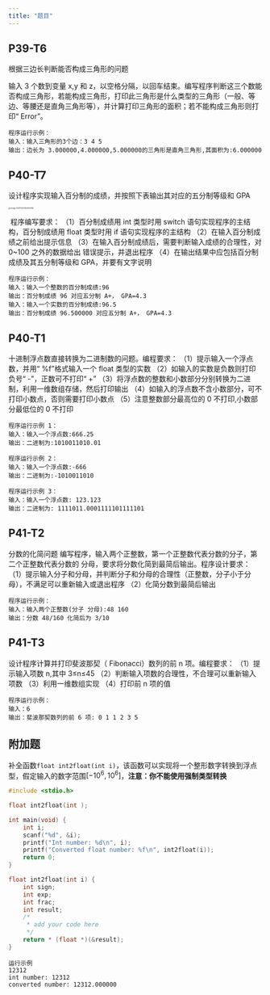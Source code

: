 ```yaml
---
title: "题目"
---
```

## P39-T6

根据三边长判断能否构成三角形的问题

输入 3 个数到变量 x,y 和 z，以空格分隔，以回车结束。编写程序判断这三个数能否构成三角形，若能构成三角形，打印此三角形是什么类型的三角形（一般、等边、等腰还是直角三角形等），并计算打印三角形的面积；若不能构成三角形则打印“ Error”。

```
程序运行示例：
输入：输入三角形的3个边：3 4 5
输出：边长为 3.000000,4.000000,5.000000的三角形是直角三角形,其面积为:6.000000  
```

## P40-T7

设计程序实现输入百分制的成绩，并按照下表输出其对应的五分制等级和 GPA

<img src="https://i.loli.net/2021/10/20/CRzfKwUp8bXt4H3.png" alt="image-20211020154240292" style="zoom: 25%;" />

​	程序编写要求：
（1）百分制成绩用 int 类型时用 switch 语句实现程序的主结构，百分制成绩用 float
类型时用 if 语句实现程序的主结构
（2）在输入百分制成绩之前给出提示信息
（3）在输入百分制成绩后，需要判断输入成绩的合理性，对 0~100 之外的数据给出
错误提示，并退出程序
（4）在输出结果中应包括百分制成绩及其五分制等级和 GPA，并要有文字说明

```
程序运行示例：
输入：输入一个整数的百分制成绩:96
输出：百分制成绩 96 对应五分制 A+， GPA=4.3
输入：输入一个实数的百分制成绩:96.5
输出：百分制成绩 96.500000 对应五分制 A+， GPA=4.3
```

## P40-T1

十进制浮点数直接转换为二进制数的问题。编程要求：
（1）提示输入一个浮点数，并用“ %f”格式输入一个 float 类型的实数
（2）如输入的实数是负数则打印负号“ -”，正数可不打印“ +” 
（3）将浮点数的整数和小数部分分别转换为二进制，利用一维数组存储，然后打印输出
（4）如输入的浮点数不含小数部分，可不打印小数点，否则需要打印小数点
（5）注意整数部分最高位的 0 不打印,小数部分最低位的 0 不打印

```
程序运行示例 1：
输入：输入一个浮点数:666.25
输出：二进制为:1010011010.01

程序运行示例 2：
输入：输入一个浮点数:-666
输出：二进制为:-1010011010

程序运行示例 3：
输入：输入一个浮点数: 123.123
输出：二进制为: 1111011.0001111101111101
```

## P41-T2

分数的化简问题
编写程序，输入两个正整数，第一个正整数代表分数的分子，第二个正整数代表分数的
分母，要求将分数化简到最简后输出。程序设计要求：
（1）提示输入分子和分母，并判断分子和分母的合理性（正整数，分子小于分母），不满足可以重新输入或退出程序
（2）化简分数到最简后输出

```
程序运行示例：
输入：输入两个正整数(分子 分母):48 160
输出：分数 48/160 化简后为 3/10
```

## P41-T3

设计程序计算并打印斐波那契（ Fibonacci）数列的前 n 项。编程要求：
（1）提示输入项数 n,其中 3≤n≤45
（2）判断输入项数的合理性，不合理可以重新输入项数
（3）利用一维数组实现
（4）打印前 n 项的值

```
程序运行示例：
输入：6
输出：斐波那契数列的前 6 项: 0 1 1 2 3 5
```

## 附加题

补全函数`float int2float(int i)`，该函数可以实现将一个整形数字转换到浮点型，假定输入的数字范围$[-10^6, 10^6]$，**注意：你不能使用强制类型转换**

``` c
#include <stdio.h>

float int2float(int );

int main(void) {
    int i;
    scanf("%d", &i);
    printf("Int number: %d\n", i);
    printf("Converted float number: %f\n", int2float(i));
    return 0;
}

float int2float(int i) {
    int sign;
    int exp;
    int frac;
    int result;
    /*
     * add your code here
     */
    return * (float *)(&result);
}
```

``` shell
运行示例
12312
int number: 12312
converted number: 12312.000000
```

